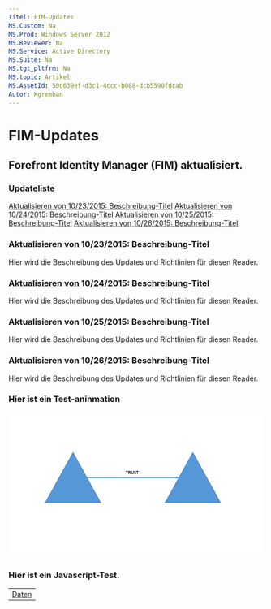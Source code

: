 ```yaml
---
Titel: FIM-Updates
MS.Custom: Na
MS.Prod: Windows Server 2012
MS.Reviewer: Na
MS.Service: Active Directory
MS.Suite: Na
MS.tgt_pltfrm: Na
MS.topic: Artikel
MS.AssetId: 50d639ef-d3c1-4ccc-b088-dcb5590fdcab
Autor: Kgremban
---
```

# FIM-Updates
## Forefront Identity Manager (FIM) aktualisiert.
### Updateliste
[Aktualisieren von 10/23/2015: Beschreibung-Titel](#update-10/23/2015--description-title)
[Aktualisieren von 10/24/2015: Beschreibung-Titel](#update-10/24/2015--description-title)
[Aktualisieren von 10/25/2015: Beschreibung-Titel](#update-10/25/2015--description-title)
[Aktualisieren von 10/26/2015: Beschreibung-Titel](#update-10/26/2015--description-title)

### Aktualisieren von 10/23/2015: Beschreibung-Titel
Hier wird die Beschreibung des Updates und Richtlinien für diesen Reader.
### Aktualisieren von 10/24/2015: Beschreibung-Titel
Hier wird die Beschreibung des Updates und Richtlinien für diesen Reader.
### Aktualisieren von 10/25/2015: Beschreibung-Titel
Hier wird die Beschreibung des Updates und Richtlinien für diesen Reader.
### Aktualisieren von 10/26/2015: Beschreibung-Titel
Hier wird die Beschreibung des Updates und Richtlinien für diesen Reader.
### Hier ist ein Test-aninmation
![Testen von animiertes Gif](././media/Test-Animated-Gif.gif)

### Hier ist ein Javascript-Test.
<table>
    <tr>
        <td><a href="javascript:alert('hi');">Daten</a></td>
    </tr>
</table>
<!--HONumber=Mar16_HO1-->
